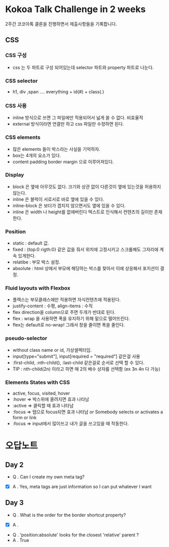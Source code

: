 # Kokoa Talk Challenge in 2 weeks

2주간 코코아톡 클론을 진행하면서 제출사항들을 기록합니다.

## CSS

### CSS 구성
- css 는 두 파트로 구성 되어있는데 selector 파트와 property 파트로 나눈다.

### CSS selector
- h1, div ,span .... everything + id(#) + class(.) 

### CSS 사용
- inline 방식으로 쓰면 그 파일에만 적용되어서 넓게 쓸 수 없다. 비효율적
- external 방식이라면 연결만 하고 css 파일만 수정하면 된다.

### CSS elements
- 많은 elements 들이 박스라는 사실을 기억하자.
- box는 4개의 요소가 있다.
- content padding border margin 으로 이루어져있다.

### Display
- block 은 옆에 아무것도 없다. 크기와 상관 없이 다른것이 옆에 있는것을 허용하지 않는다.
- inline 은 블럭이 서로서로 바로 옆에 있을 수 있다.
- inline-block 은 보더가 겹치지 않으면서도 옆에 있을 수 있다.
- inline 은 width 나 height를 없애버린다 텍스트로 인식해서 컨텐츠의 길이만 존재한다.

### Position
- static : default 값.
- fixed : {top:0 rigth:0} 같은 값을 줘서 위치에 고정시키고 스크롤해도 그자리에 계속 있게한다.
- relatibe : 부모 박스 설정.
- absolute : html 상에서 부모에 해당하는 박스를 찾아서 이에 상응해서 포지션이 결정.

### Fluid layouts with Flexbox
- 플렉스는 부모클래스에만 적용하면 자식컨텐츠에 적용된다.
- justify-content : 수평, align-items : 수직
- flex direction을 column으로 주면 두개가 반대로 된다.
- flex : wrap 을 사용하면 폭을 유지하기 위해 밑으로 떨어뜨린다. 
- flex는 default로 no-wrap! 그래서 창을 줄이면 폭을 줄인다.

### pseudo-selector
- without class name or id, 가상셀렉터임.
- input[type="submit"], input[required = "required"] 같은걸 사용
- :first-child, :nth-child(), :last-child 같은걸로 순서로 선택 할 수 있다.
- TIP : nth-child(2n) 이라고 하면 매 2의 배수 상자를 선택함 (ex 3n 4n  다 가능)

### Elements States with CSS
- active, focus, visited, hover
- :hover    =>  박스위에 올려지면 효과 나타남
- :active   =>  클릭할 때 효과 나타남
- :focus    =>  탭으로 focus되면 효과 나타남 or Somebody selects or activates a form or link
- :focus    =>  input에서 많이쓰고 내가 글을 쓰고있을 때 작동한다.


# 오답노트
## Day 2
- Q . Can I create my own meta tag?
- [x] A . Yes, meta tags are just information so I can put whatever I want 
  
## Day 3
- Q . What is the order for the border shortcut property?
-  [x] A . <border-style> <color> <border-width>

- Q . 'position:absolute' looks for the closest 'relative' parent ?
- A . True
